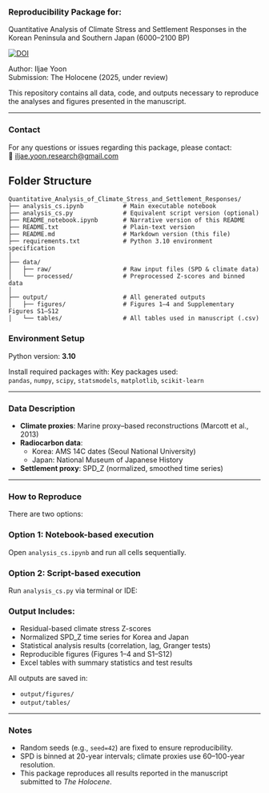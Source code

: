 ### Reproducibility Package for:
Quantitative Analysis of Climate Stress and Settlement Responses in the Korean Peninsula and Southern Japan (6000–2100 BP)

[![DOI](https://zenodo.org/badge/DOI/10.5281/zenodo.16732323.svg)](https://doi.org/10.5281/zenodo.16732323)

Author: Iljae Yoon  
Submission: The Holocene (2025, under review)

This repository contains all data, code, and outputs necessary to reproduce the analyses and figures presented in the manuscript.

---

### Contact

For any questions or issues regarding this package, please contact:  
📧 iljae.yoon.research@gmail.com


## Folder Structure

```
Quantitative_Analysis_of_Climate_Stress_and_Settlement_Responses/
├── analysis_cs.ipynb           # Main executable notebook
├── analysis_cs.py              # Equivalent script version (optional)
├── README_notebook.ipynb       # Narrative version of this README
├── README.txt                  # Plain-text version
├── README.md                   # Markdown version (this file)
├── requirements.txt            # Python 3.10 environment specification
│
├── data/
│   ├── raw/                    # Raw input files (SPD & climate data)
│   └── processed/              # Preprocessed Z-scores and binned data
│
├── output/                     # All generated outputs
│   ├── figures/                # Figures 1–4 and Supplementary Figures S1–S12
│   └── tables/                 # All tables used in manuscript (.csv)
```

### Environment Setup

Python version: **3.10**

Install required packages with:
Key packages used:  
`pandas`, `numpy`, `scipy`, `statsmodels`, `matplotlib`, `scikit-learn`

---

### Data Description

- **Climate proxies**: Marine proxy–based reconstructions (Marcott et al., 2013)  
- **Radiocarbon data**:  
  - Korea: AMS 14C dates (Seoul National University)  
  - Japan: National Museum of Japanese History  
- **Settlement proxy**: SPD_Z (normalized, smoothed time series)

---

### How to Reproduce

There are two options:

### Option 1: Notebook-based execution  
Open `analysis_cs.ipynb` and run all cells sequentially.

### Option 2: Script-based execution  
Run `analysis_cs.py` via terminal or IDE:

### Output Includes:

- Residual-based climate stress Z-scores  
- Normalized SPD_Z time series for Korea and Japan  
- Statistical analysis results (correlation, lag, Granger tests)  
- Reproducible figures (Figures 1–4 and S1–S12)  
- Excel tables with summary statistics and test results  

All outputs are saved in:  
- `output/figures/`  
- `output/tables/`

---

### Notes

- Random seeds (e.g., `seed=42`) are fixed to ensure reproducibility.  
- SPD is binned at 20-year intervals; climate proxies use 60–100-year resolution.  
- This package reproduces all results reported in the manuscript submitted to *The Holocene*.  
